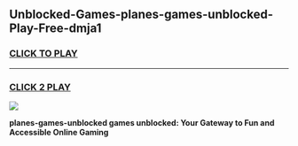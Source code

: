 
## Unblocked-Games-planes-games-unblocked-Play-Free-dmja1
<h3>
<a href="https://premium76.site?title=planes-games-unblocked&ref=21A">CLICK TO PLAY</a></h3>
<hr>

<h3>
<a href="https://premium76.site?title=planes-games-unblocked&ref=21A">CLICK 2 PLAY</a>
  
</h3>

<a href="https://premium76.site?title=planes-games-unblocked&ref=21A"><img src="https://clearcache.store/games.png"></a>


**planes-games-unblocked games unblocked: Your Gateway to Fun and Accessible Online Gaming**

